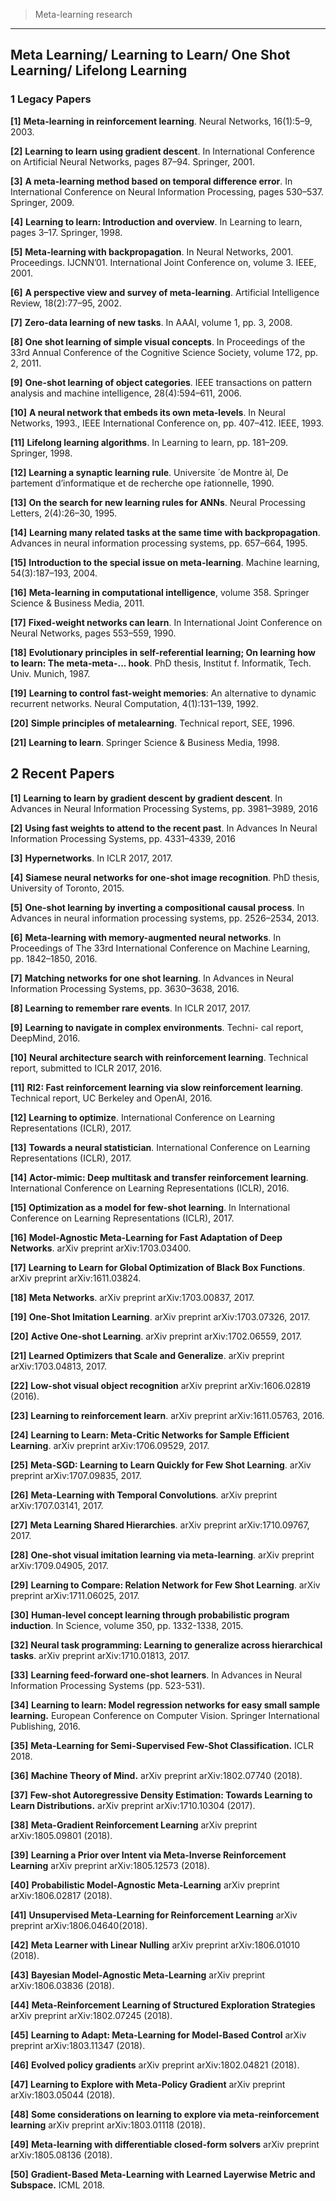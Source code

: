 



> Meta-learning research

--------------

## Meta Learning/ Learning to Learn/ One Shot Learning/ Lifelong Learning

### 1 Legacy Papers

**[1]** **Meta-learning in reinforcement learning**. Neural Networks, 16(1):5–9, 2003.

**[2]** **Learning to learn using gradient descent**. In
International Conference on Artificial Neural Networks, pages 87–94. Springer, 2001.

**[3]** **A meta-learning method based on temporal difference error**. In International Conference on Neural Information Processing, pages 530–537. Springer, 2009.

**[4]** **Learning to learn: Introduction and overview**. In Learning to learn, pages 3–17. Springer, 1998.

**[5]**  **Meta-learning with backpropagation**. In Neural Networks, 2001. Proceedings. IJCNN’01. International Joint Conference on, volume 3. IEEE, 2001.

**[6]**  **A perspective view and survey of meta-learning**. Artificial
Intelligence Review, 18(2):77–95, 2002.

**[7]**  **Zero-data learning of new tasks**. In AAAI, volume 1, pp. 3, 2008.

**[8]** **One shot learning of simple visual concepts**. In Proceedings of the 33rd Annual Conference of the Cognitive Science Society, volume 172, pp. 2, 2011.

**[9]** **One-shot learning of object categories**. IEEE transactions on pattern analysis and machine intelligence, 28(4):594–611, 2006.

**[10]**  **A neural network that embeds its own meta-levels**. In Neural Networks, 1993., IEEE International Conference on, pp. 407–412. IEEE, 1993.

**[11]**  **Lifelong learning algorithms**. In Learning to learn, pp. 181–209. Springer, 1998.

**[12]**  **Learning a synaptic learning rule**. Universite ́ de Montre ́al, De ́partement d’informatique et de recherche ope ́rationnelle, 1990.

**[13]** **On the search for new learning rules for ANNs**. Neural Processing Letters, 2(4):26–30, 1995.

**[14]**  **Learning many related tasks at the same time with backpropagation**. Advances in
neural information processing systems, pp. 657–664, 1995.

**[15]**  **Introduction to the special issue on meta-learning**. Machine learning, 54(3):187–193, 2004.

**[16]**  **Meta-learning in computational intelligence**, volume 358. Springer Science & Business Media, 2011.

**[17]** **Fixed-weight networks can learn**. In International Joint Conference on Neural Networks, pages 553–559, 1990.

**[18]** **Evolutionary principles in self-referential learning; On learning how to learn: The meta-meta-...
hook**. PhD thesis, Institut f. Informatik, Tech. Univ. Munich, 1987.

**[19]**  **Learning to control fast-weight memories**: An alternative to dynamic recurrent networks.
Neural Computation, 4(1):131–139, 1992.

**[20]**  **Simple principles of metalearning**. Technical report, SEE, 1996.

**[21]**  **Learning to learn**. Springer Science & Business Media, 1998.

## 2 Recent Papers

**[1]** **Learning to learn by gradient descent by gradient descent**. In Advances in Neural Information Processing Systems, pp. 3981–3989, 2016

**[2]** **Using fast weights to attend to the recent past**. In Advances In Neural Information Processing Systems, pp. 4331–4339, 2016

**[3]** **Hypernetworks**. In ICLR 2017, 2017.

**[4]**  **Siamese neural networks for one-shot image recognition**. PhD thesis, University of Toronto, 2015.

**[5]**  **One-shot learning by inverting a compositional causal process**. In Advances in neural information processing systems, pp. 2526–2534, 2013.

**[6]**  **Meta-learning with memory-augmented neural networks**. In Proceedings of The 33rd International Conference on Machine Learning, pp. 1842–1850, 2016.

**[7]**  **Matching networks for one shot learning**. In Advances in Neural Information Processing Systems, pp. 3630–3638, 2016.

**[8]**  **Learning to remember rare events**. In ICLR 2017, 2017.

**[9]**  **Learning to navigate in complex environments**. Techni- cal report, DeepMind, 2016.

**[10]** **Neural architecture search with reinforcement learning**. Technical report, submitted to ICLR 2017, 2016.

**[11]**  **Rl2: Fast reinforcement learning via slow reinforcement learning**. Technical report, UC Berkeley and OpenAI, 2016.

**[12]**  **Learning to optimize**. International Conference on Learning Representations (ICLR), 2017.

**[13]**  **Towards a neural statistician**. International Conference on Learning Representations (ICLR), 2017.

**[14]**  **Actor-mimic: Deep multitask and transfer reinforcement learning**. International Conference on Learning Representations (ICLR), 2016.

**[15]**  **Optimization as a model for few-shot learning**. In International Conference on Learning Representations (ICLR), 2017.

**[16]**  **Model-Agnostic Meta-Learning for Fast Adaptation of Deep Networks**. arXiv preprint arXiv:1703.03400.

**[17]**  **Learning to Learn for Global Optimization of Black Box Functions**. arXiv preprint arXiv:1611.03824.

**[18]**  **Meta Networks**. arXiv preprint arXiv:1703.00837, 2017.

**[19]**  **One-Shot Imitation Learning**. arXiv preprint arXiv:1703.07326, 2017.

**[20]**  **Active One-shot Learning**. arXiv preprint arXiv:1702.06559, 2017.

**[21]**  **Learned Optimizers that Scale and Generalize**. arXiv preprint arXiv:1703.04813, 2017.

**[22]** **Low-shot visual object recognition** arXiv preprint arXiv:1606.02819 (2016).

**[23]** **Learning to reinforcement learn**. arXiv preprint arXiv:1611.05763, 2016.

**[24]**  **Learning to Learn: Meta-Critic Networks for Sample Efficient Learning**. arXiv preprint arXiv:1706.09529, 2017.

**[25]**  **Meta-SGD: Learning to Learn Quickly for Few Shot Learning**. arXiv preprint arXiv:1707.09835, 2017.

**[26]**  **Meta-Learning with Temporal Convolutions**. arXiv preprint arXiv:1707.03141, 2017.

**[27]**  **Meta Learning Shared Hierarchies**. arXiv preprint arXiv:1710.09767, 2017.

**[28]**  **One-shot visual imitation learning via meta-learning**. arXiv preprint arXiv:1709.04905, 2017.

**[29]**  **Learning to Compare: Relation Network for Few Shot Learning**. arXiv preprint arXiv:1711.06025, 2017.

**[30]**  **Human-level concept learning through probabilistic program induction**. In Science, volume 350, pp. 1332-1338, 2015.

**[32]** **Neural task programming: Learning to generalize across hierarchical tasks**. arXiv preprint arXiv:1710.01813, 2017.

**[33]**  **Learning feed-forward one-shot learners**. In Advances in Neural Information Processing Systems (pp. 523-531).

**[34]** **Learning to learn: Model regression networks for easy small sample learning.** European Conference on Computer Vision. Springer International Publishing, 2016.

**[35]**  **Meta-Learning for Semi-Supervised Few-Shot Classification.** ICLR 2018.

**[36]**  **Machine Theory of Mind.** arXiv preprint arXiv:1802.07740 (2018).

**[37]** **Few-shot Autoregressive Density Estimation: Towards Learning to Learn Distributions.** arXiv preprint arXiv:1710.10304 (2017).

**[38]** **Meta-Gradient Reinforcement Learning** arXiv preprint arXiv:1805.09801 (2018).

**[39]**  **Learning a Prior over Intent via Meta-Inverse Reinforcement Learning** arXiv preprint arXiv:1805.12573 (2018).

**[40]** **Probabilistic Model-Agnostic Meta-Learning** arXiv preprint arXiv:1806.02817 (2018).

**[41]**  **Unsupervised Meta-Learning for Reinforcement Learning** arXiv preprint arXiv:1806.04640(2018).

**[42]**  **Meta Learner with Linear Nulling** arXiv preprint arXiv:1806.01010 (2018).

**[43]**  **Bayesian Model-Agnostic Meta-Learning** arXiv preprint arXiv:1806.03836 (2018).

**[44]** **Meta-Reinforcement Learning of Structured Exploration Strategies** arXiv preprint arXiv:1802.07245 (2018).

**[45]**  **Learning to Adapt: Meta-Learning for Model-Based Control** arXiv preprint arXiv:1803.11347 (2018).

**[46]**  **Evolved policy gradients** arXiv preprint arXiv:1802.04821 (2018).

**[47]**  **Learning to Explore with Meta-Policy Gradient** arXiv preprint arXiv:1803.05044 (2018).

**[48]** **Some considerations on learning to explore via meta-reinforcement learning** arXiv preprint arXiv:1803.01118 (2018).

**[49]**  **Meta-learning with differentiable closed-form solvers** arXiv preprint arXiv:1805.08136 (2018).

**[50]**  **Gradient-Based Meta-Learning with Learned Layerwise Metric and Subspace.** ICML 2018.
